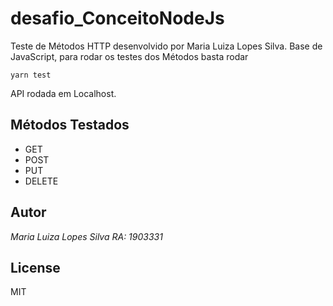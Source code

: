 # desafio_ConceitoNodeJs

Teste de Métodos HTTP desenvolvido por Maria Luiza Lopes Silva.
Base de JavaScript, para rodar os testes dos Métodos basta rodar

`yarn test`

API rodada em Localhost.

## Métodos Testados
- GET
- POST
- PUT
- DELETE


## Autor 
_Maria Luiza Lopes Silva_
_RA: 1903331_

## License

MIT
